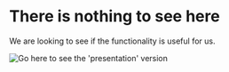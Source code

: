 # There is nothing to see here
We are looking to see if the functionality is useful for us.

![Go here to see the 'presentation' version](https://davidbramwell.github.io/webtest/)
